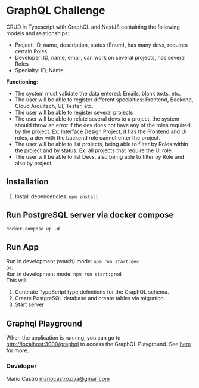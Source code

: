 # GraphQL Challenge
CRUD in Typescript with GraphQL and NestJS containing the following models and relationships::

- Project: ID, name, description, status (Enum), has many devs, requires certain Roles.
- Developer: ID, name, email, can work on several projects, has several Roles
- Specialty: ID, Name

**Functioning**:

- The system must validate the data entered: Emails, blank texts, etc.
- The user will be able to register different specialties: Frontend, Backend, Cloud Arquitech, UI, Tester, etc.
- The user will be able to register several projects
- The user will be able to relate several devs to a project, the system should throw an error if the dev does not have any of the roles required by the project. Ex: Interface Design Project, it has the Frontend and UI roles, a dev with the backend role cannot enter the project.
- The user will be able to list projects, being able to filter by Roles within the project and by status. Ex: all projects that require the UI role.
- The user will be able to list Devs, also being able to filter by Role and also by project.

## Installation

1. Install dependencies: `npm install`

## Run PostgreSQL server via docker compose
`docker-compose up -d`

## Run App
Run in development (watch) mode:
`npm run start:dev`<br>
or: <br>
Run in development mode: `npm run start:prod`<br>
This will:<br>
1. Generate TypeScript type definitions for the GraphQL schema.
3. Create PostgreSQL database and create tables via migration.
4. Start server

## Graphql Playground

When the application is running, you can go to [http://localhost:3000/graphql](http://localhost:3000/graphql) to access the GraphQL Playground.  See [here](https://docs.nestjs.com/graphql/quick-start#playground) for more.

### Developer
Mario Castro <mariocastro.pva@gmail.com>